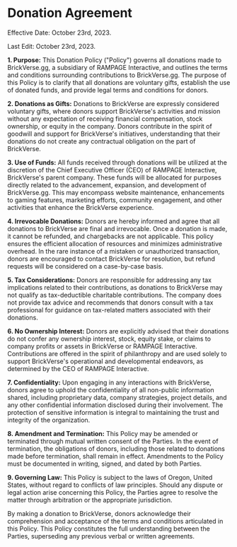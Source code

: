 # Donation Agreement

Effective Date: October 23rd, 2023.

Last Edit: October 23rd, 2023.

**1. Purpose:** This Donation Policy ("Policy") governs all donations made to BrickVerse.gg, a subsidiary of RAMPAGE Interactive, and outlines the terms and conditions surrounding contributions to BrickVerse.gg. The purpose of this Policy is to clarify that all donations are voluntary gifts, establish the use of donated funds, and provide legal terms and conditions for donors.

**2. Donations as Gifts:** Donations to BrickVerse are expressly considered voluntary gifts, where donors support BrickVerse's activities and mission without any expectation of receiving financial compensation, stock ownership, or equity in the company. Donors contribute in the spirit of goodwill and support for BrickVerse's initiatives, understanding that their donations do not create any contractual obligation on the part of BrickVerse.

**3. Use of Funds:** All funds received through donations will be utilized at the discretion of the Chief Executive Officer (CEO) of RAMPAGE Interactive, BrickVerse's parent company. These funds will be allocated for purposes directly related to the advancement, expansion, and development of BrickVerse.gg. This may encompass website maintenance, enhancements to gaming features, marketing efforts, community engagement, and other activities that enhance the BrickVerse experience.

**4. Irrevocable Donations:** Donors are hereby informed and agree that all donations to BrickVerse are final and irrevocable. Once a donation is made, it cannot be refunded, and chargebacks are not applicable. This policy ensures the efficient allocation of resources and minimizes administrative overhead. In the rare instance of a mistaken or unauthorized transaction, donors are encouraged to contact BrickVerse for resolution, but refund requests will be considered on a case-by-case basis.

**5. Tax Considerations:** Donors are responsible for addressing any tax implications related to their contributions, as donations to BrickVerse may not qualify as tax-deductible charitable contributions. The company does not provide tax advice and recommends that donors consult with a tax professional for guidance on tax-related matters associated with their donations.

**6. No Ownership Interest:** Donors are explicitly advised that their donations do not confer any ownership interest, stock, equity stake, or claims to company profits or assets in BrickVerse or RAMPAGE Interactive. Contributions are offered in the spirit of philanthropy and are used solely to support BrickVerse's operational and developmental endeavors, as determined by the CEO of RAMPAGE Interactive.

**7. Confidentiality:** Upon engaging in any interactions with BrickVerse, donors agree to uphold the confidentiality of all non-public information shared, including proprietary data, company strategies, project details, and any other confidential information disclosed during their involvement. The protection of sensitive information is integral to maintaining the trust and integrity of the organization.

**8. Amendment and Termination:** This Policy may be amended or terminated through mutual written consent of the Parties. In the event of termination, the obligations of donors, including those related to donations made before termination, shall remain in effect. Amendments to the Policy must be documented in writing, signed, and dated by both Parties.

**9. Governing Law:** This Policy is subject to the laws of Oregon, United States, without regard to conflicts of law principles. Should any dispute or legal action arise concerning this Policy, the Parties agree to resolve the matter through arbitration or the appropriate jurisdiction.

By making a donation to BrickVerse, donors acknowledge their comprehension and acceptance of the terms and conditions articulated in this Policy. This Policy constitutes the full understanding between the Parties, superseding any previous verbal or written agreements.
